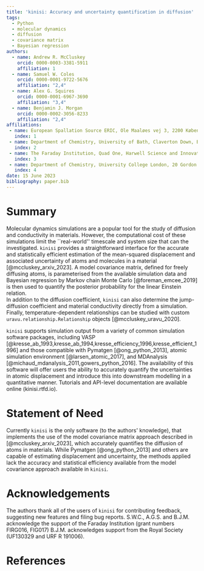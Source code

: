 ```yaml
---
title: 'kinisi: Accuracy and uncertainty quantification in diffusion'
tags:
  - Python
  - molecular dynamics
  - diffusion
  - covariance matrix
  - Bayesian regression
authors:
  - name: Andrew R. McCluskey
    orcid: 0000-0003-3381-5911
    affiliation: 1
  - name: Samuel W. Coles
    orcid: 0000-0001-9722-5676
    affiliation: "2,4"
  - name: Alex G. Squires
    orcid: 0000-0001-6967-3690
    affiliation: "3,4"
  - name: Benjamin J. Morgan
    orcid: 0000-0002-3056-8233
    affiliation: "2,4"
affiliations:
 - name: European Spallation Source ERIC, Ole Maaløes vej 3, 2200 København N, DK
   index: 1
 - name: Department of Chemistry, University of Bath, Claverton Down, Bath, BA2 7AY, UK
   index: 2
 - name: The Faraday Institution, Quad One, Harwell Science and Innovation Campus, Didcot, OX11 0RA, UK
   index: 3
 - name: Department of Chemistry, University College London, 20 Gordon Street, London WC1H 0AJ, UK
   index: 4
date: 15 June 2023
bibliography: paper.bib
---
```


# Summary

Molecular dynamics simulations are a popular tool for the study of diffusion and conductivity in materials. 
However, the computational cost of these simulations limit the ``real-world'' timescale and system size that can the investigated. 
`kinisi` provides a straightforward interface for the accurate and statistically efficient estimation of the mean-squared displacement and associated uncertainty of atoms and molecules in a material [@mccluskey_arxiv_2023]. 
A model covariance matrix, defined for freely diffusing atoms, is parameterised from the available simulation data and Bayesian regression by Markov chain Monte Carlo [@foreman_emcee_2019] is then used to quantify the posterior probability for the linear Einstein relation.  
In addition to the diffusion coefficient, `kinisi` can also determine the jump-diffusion coefficient and material conductivity directly from a simulation.
Finally, temperature-dependent relationships can be studied with custom `uravu.relationship.Relationship` objects [@mccluskey_uravu_2020]. 

`kinisi` supports simulation output from a variety of common simulation software packages, including VASP [@kresse_ab_1993,kresse_ab_1994,kresse_efficiency_1996,kresse_efficient_1996] and those compatible with Pymatgen [@ong_python_2013], atomic simulation environment [@larsen_atomic_2017], and MDAnalysis [@michaud_mdanalysis_2011,gowers_python_2016]. 
The availability of this software will offer users the ability to accurately quantify the uncertainties in atomic displacement and introduce this into downstream modelling in a quantitative manner. 
Tutorials and API-level documentation are available online (kinisi.rtfd.io). 

# Statement of Need

Currently `kinisi` is the only software (to the authors' knowledge), that implements the use of the model covariance matrix approach described in [@mccluskey_arxiv_2023], which accurately quantifies the diffusion of atoms in materials. 
While Pymatgen [@ong_python_2013] and others are capable of estimating displacement and uncertainty, the methods applied lack the accuracy and statistical efficiency available from the model covariance approach available in `kinisi`. 

# Acknowledgements

The authors thank all of the users of `kinisi` for contributing feedback, suggesting new features and filing bug reports. 
S.W.C., A.G.S. and B.J.M. acknowledge the support of the Faraday Institution (grant numbers FIRG016, FIG017) 
B.J.M. acknowledges support from the Royal Society (UF130329 and URF R 191006). 

# References
